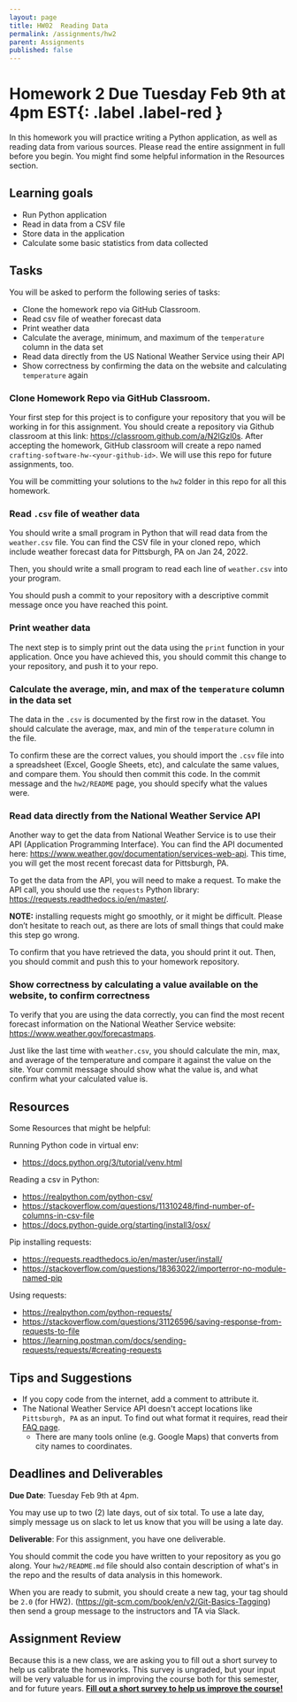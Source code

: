 ```yaml
---
layout: page
title: HW02  Reading Data
permalink: /assignments/hw2
parent: Assignments
published: false
---
```


# Homework 2 **Due Tuesday Feb 9th at 4pm EST**{: .label .label-red }
In this homework you will practice writing a Python application, as well as reading data from various sources. Please read the entire assignment in full before you begin. You might find some helpful information in the Resources section. 

## Learning goals

- Run Python application
- Read in data from a CSV file
- Store data in the application 
- Calculate some basic statistics from data collected

## Tasks

You will be asked to perform the following series of tasks:

- Clone the homework repo via GitHub Classroom.
- Read csv file of weather forecast data
- Print weather data
- Calculate the average, minimum, and maximum of the `temperature` column in the data set
- Read data directly from the US National Weather Service using their API
- Show correctness by confirming the data on the website and calculating `temperature` again

### Clone Homework Repo via GitHub Classroom.

Your first step for this project is to configure your repository that you will be working in for this assignment. You should create a repository via Github classroom at this link: <https://classroom.github.com/a/N2lGzl0s>. After accepting the homework, GitHub classroom will create a repo named `crafting-software-hw-<your-github-id>`. We will use this repo for future assignments, too.

You will be committing your solutions to the `hw2` folder in this repo for all this homework.

### Read `.csv` file of weather data

You should write a small program in Python that will read data from the `weather.csv` file. You can find the CSV file in your cloned repo, which include weather forecast data for Pittsburgh, PA on Jan 24, 2022.

Then, you should write a small program to read each line of `weather.csv` into your program.

You should push a commit to your repository with a descriptive commit message once you have reached this point.

### Print weather data

The next step is to simply print out the data using the `print` function in your application. Once you have achieved this, you should commit this change to your repository, and push it to your repo.

### Calculate the average, min, and max of the `temperature` column in the data set

The data in the `.csv` is documented by the first row in the dataset. You should  calculate the average, max, and min of the `temperature` column in the file.

To confirm these are the correct values, you should import the `.csv` file into a spreadsheet (Excel, Google Sheets, etc), and calculate the same values, and compare them.  You should then commit this code. In the commit message and the `hw2/README` page, you should specify what the values were.

### Read data directly from the National Weather Service API

Another way to get the data from National Weather Service is to use their API (Application Programming Interface). You can find the API documented here: <https://www.weather.gov/documentation/services-web-api>. This time, you will get the most recent forecast data for Pittsburgh, PA.

To get the data from the API, you will need to make a request.  To make the API call, you should use the `requests` Python library: <https://requests.readthedocs.io/en/master/>.

**NOTE:** installing requests might go smoothly, or it might be difficult. Please don’t hesitate to reach out, as there are lots of small things that could make this step go wrong.

To confirm that you have retrieved the data, you should print it out. Then, you should commit and push this to your homework repository.

### Show correctness by calculating a value available on the website, to confirm correctness

To verify that you are using the data correctly, you can find the most recent forecast information on the National Weather Service website: <https://www.weather.gov/forecastmaps>.

Just like the last time with `weather.csv`, you should calculate the min, max, and average of the temperature and compare it against the value on the site. Your commit message should show what the value is, and what confirm what your calculated value is.

## Resources

Some Resources that might be helpful: 

Running Python code in virtual env:
* <https://docs.python.org/3/tutorial/venv.html>

Reading a csv in Python: 
* <https://realpython.com/python-csv/>
* <https://stackoverflow.com/questions/11310248/find-number-of-columns-in-csv-file>
* <https://docs.python-guide.org/starting/install3/osx/>

Pip installing requests: 
* <https://requests.readthedocs.io/en/master/user/install/>
* <https://stackoverflow.com/questions/18363022/importerror-no-module-named-pip>

Using requests: 
* <https://realpython.com/python-requests/>
* <https://stackoverflow.com/questions/31126596/saving-response-from-requests-to-file>
* <https://learning.postman.com/docs/sending-requests/requests/#creating-requests>


## Tips and Suggestions

* If you copy code from the internet, add a comment to attribute it.
* The National Weather Service API doesn't accept locations like `Pittsburgh, PA` as an input. To find out what format it requires, read their [FAQ page](https://weather-gov.github.io/api/general-faqs). 
  * There are many tools online (e.g. Google Maps) that converts from city names to coordinates.

## Deadlines and Deliverables
__Due Date__: Tuesday Feb 9th at 4pm.  

You may use up to two (2) late days, out of six total.  To use a late day, simply message us on slack to let us know that you will be using a late day.

__Deliverable__: For this assignment, you have one deliverable.

You should commit the code you have written to your repository as you go along. Your `hw2/README.md` file should also contain description of what's in the repo and the results of data analysis in this homework.

When you are ready to submit, you should create a new tag, your tag should be `2.0` (for HW2). (<https://git-scm.com/book/en/v2/Git-Basics-Tagging>) then send a group message to the instructors and TA via Slack.

## Assignment Review

Because this is a new class, we are asking you to fill out a short survey to help us calibrate the homeworks.  This survey is ungraded, but your input will be very valuable for us in improving the course both for this semester, and for future years. [__Fill out a short survey to help us improve the course!__](https://forms.gle/z3i3o2V8GWsvDYzJ9)
